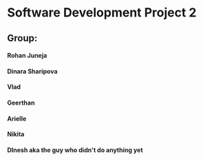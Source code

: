 # Software Development Project 2

## Group:
#### Rohan Juneja
#### Dinara Sharipova
#### Vlad
#### Geerthan
#### Arielle
#### Nikita
#### DInesh aka the guy who didn't do anything yet
